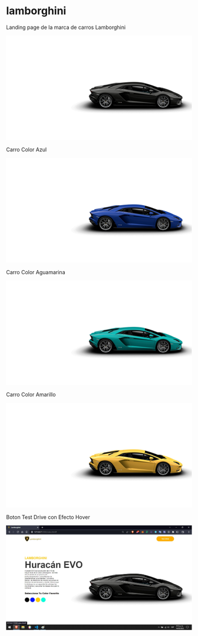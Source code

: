 # lamborghini
Landing page de la marca de carros Lamborghini

![](https://github.com/GAMG-94/lamborghini/blob/main/img/Lamborghini_Black.jpg)

Carro Color Azul

![](https://github.com/GAMG-94/lamborghini/blob/main/img/Lamborghini_blue.jpg)

Carro Color Aguamarina

![](https://github.com/GAMG-94/lamborghini/blob/main/img/Lamborghini_SeeGreen.jpg)

Carro Color Amarillo

![](https://github.com/GAMG-94/lamborghini/blob/main/img/Lamborghini_Yellow.jpg)

Boton Test Drive con Efecto Hover

![](https://github.com/GAMG-94/lamborghini/blob/main/img/td.jpg)
